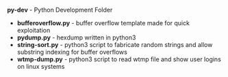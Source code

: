 <b>py-dev</b> - Python Development Folder<br>
- <B>bufferoverflow.py</B> - buffer overflow template made for quick exploitation<br>
- <B>pydump.py</B> - hexdump written in python3<br>
- <B>string-sort.py</B> - python3 script to fabricate random strings and allow substring indexing for buffer overflows<br>
- <B>wtmp-dump.py</B> - python3 script to read wtmp file and show user logins on linux systems<br>
<br>
